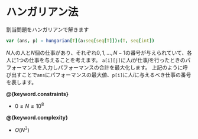# ハンガリアン法

割当問題をハンガリアンで解きます

```nim
var (ans, p) = hungarian[T](a:seq[seq[T]]):(T, seq[int])
```

$N$人の人と$N$個の仕事があり、それぞれ$0,1,\ldots,N-1$の番号が与えられていて、各人に1つの仕事を与えることを考えます。
`a[i][j]`に人$i$が仕事$j$を行ったときのパフォーマンスを入力しパフォーマンスの合計を最大化します。
上記のように呼び出すことで`ans`にパフォーマンスの最大値、`p[i]`に人$i$に与えるべき仕事の番号を表します。

**@{keyword.constraints}**

- $0 \leq N \leq 10^8$

**@{keyword.complexity}**

- $O(N^3)$
